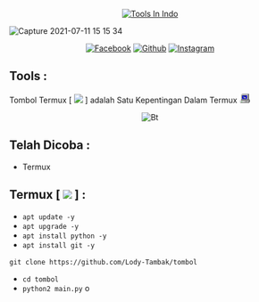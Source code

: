<p align="center">
<a href=""><img title="Tools In Indo" src="https://img.shields.io/badge/Tools-Indo-SCRIPT?colorA=%23ff8100&colorB=%23017e40&colorC=%23ff0000&style=for-the-badge"></a>

![Capture 2021-07-11 15 15 34](https://user-images.githubusercontent.com/79711216/125187652-deedea00-e25a-11eb-86a8-36c9f88bedcf.jpg)

<p align="center">
<a href="https://www.facebook.com/kangkebun.kangkebun"><img title="Facebook" src="https://img.shields.io/badge/Facebook-black?style=for-the-badge&logo=Facebook"></a>
<a href="https://github.com/Lody-Tambak"><img title="Github" src="https://img.shields.io/badge/Kang-Kebun__-brightgreen?style=for-the-badge&logo=github"></a>
<a href="https://www.instagram.com/lodytambak/"><img title="Instagram" src="https://img.shields.io/badge/INSTAGRAM-purple?style=for-the-badge&logo=instagram"></a>

## Tools :
Tombol Termux [ </b> <img src="https://github.com/TheDudeThatCode/TheDudeThatCode/blob/master/Assets/Developer.gif" width="35px"> ] adalah Satu Kepentingan Dalam Termux</b> <img src="https://github.com/TheDudeThatCode/TheDudeThatCode/blob/master/Assets/PC.gif" width="20px">


<p align="center"><img src="https://user-images.githubusercontent.com/79711216/124872731-d34abb00-dfef-11eb-8843-384199bb630f.gif" alt="Bt">

## Telah Dicoba : 
* Termux
## Termux [ </b> <img src="https://github.com/TheDudeThatCode/TheDudeThatCode/blob/master/Assets/Developer.gif" width="35px"> ] :

* `apt update -y`
* `apt upgrade -y`
* `apt install python -y`
* `apt install git -y`
```
git clone https://github.com/Lody-Tambak/tombol
```
* `cd tombol`
* `python2 main.py`
o

